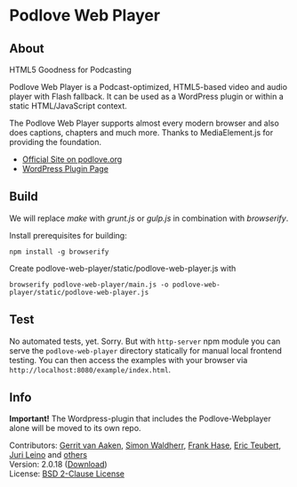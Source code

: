 # Podlove Web Player

## About

HTML5 Goodness for Podcasting

Podlove Web Player is a Podcast-optimized, HTML5-based video and audio player with Flash fallback. It can be used as a WordPress plugin or within a static HTML/JavaScript context.

The Podlove Web Player supports almost every modern browser and also does captions, chapters and much more. Thanks to MediaElement.js for providing the foundation.

* [Official Site on podlove.org](http://podlove.org/podlove-web-player/)
* [WordPress Plugin Page](http://wordpress.org/plugins/podlove-web-player/)

## Build

We will replace *make* with *grunt.js* or *gulp.js* in combination with *browserify*.

Install prerequisites for building:

    npm install -g browserify

Create podlove-web-player/static/podlove-web-player.js with

    browserify podlove-web-player/main.js -o podlove-web-player/static/podlove-web-player.js

## Test

No automated tests, yet. Sorry.
But with `http-server` npm module you can serve the `podlove-web-player` directory statically for manual local frontend testing. You can then access the examples with your browser via `http://localhost:8080/example/index.html`.

## Info

**Important!** 
The Wordpress-plugin that includes the Podlove-Webplayer alone will be moved to its own repo.


Contributors: [Gerrit van Aaken](https://github.com/gerritvanaaken/), [Simon Waldherr](https://github.com/simonwaldherr/), [Frank Hase](https://github.com/Kambfhase/), [Eric Teubert](https://github.com/eteubert/), [Juri Leino](https://github.com/line-o) and [others](https://github.com/podlove/podlove-web-player/contributors)  
Version: 2.0.18 ([Download](http://downloads.wordpress.org/plugin/podlove-web-player.2.0.18.zip))  
License: [BSD 2-Clause License](http://opensource.org/licenses/BSD-2-Clause)  

